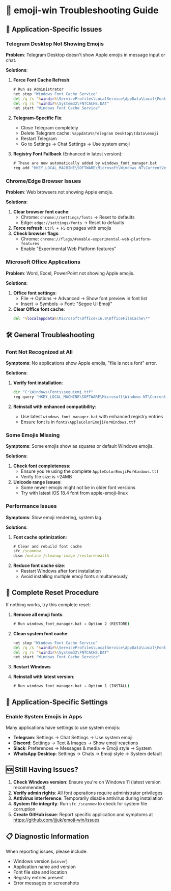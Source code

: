 # 🔧 emoji-win Troubleshooting Guide

## 🎯 Application-Specific Issues

### Telegram Desktop Not Showing Emojis

**Problem**: Telegram Desktop doesn't show Apple emojis in message input or chat.

**Solutions**:

1. **Force Font Cache Refresh**:

   ```cmd
   # Run as Administrator
   net stop "Windows Font Cache Service"
   del /q /s "%windir%\ServiceProfiles\LocalService\AppData\Local\FontCache\*"
   del /q /s "%windir%\System32\FNTCACHE.DAT"
   net start "Windows Font Cache Service"
   ```

2. **Telegram-Specific Fix**:

   - Close Telegram completely
   - Delete Telegram cache: `%appdata%\Telegram Desktop\tdata\emoji`
   - Restart Telegram
   - Go to Settings → Chat Settings → Use system emoji

3. **Registry Font Fallback** (Enhanced in latest version):
   ```cmd
   # These are now automatically added by windows_font_manager.bat
   reg add "HKEY_LOCAL_MACHINE\SOFTWARE\Microsoft\Windows NT\CurrentVersion\FontLink\SystemLink" /v "Segoe UI" /t REG_MULTI_SZ /d "seguiemj.ttf,Segoe UI Emoji"
   ```

### Chrome/Edge Browser Issues

**Problem**: Web browsers not showing Apple emojis.

**Solutions**:

1. **Clear browser font cache**:
   - Chrome: `chrome://settings/fonts` → Reset to defaults
   - Edge: `edge://settings/fonts` → Reset to defaults
2. **Force refresh**: `Ctrl + F5` on pages with emojis
3. **Check browser flags**:
   - Chrome: `chrome://flags/#enable-experimental-web-platform-features`
   - Enable "Experimental Web Platform features"

### Microsoft Office Applications

**Problem**: Word, Excel, PowerPoint not showing Apple emojis.

**Solutions**:

1. **Office font settings**:
   - File → Options → Advanced → Show font preview in font list
   - Insert → Symbols → Font: "Segoe UI Emoji"
2. **Clear Office font cache**:
   ```cmd
   del "%localappdata%\Microsoft\Office\16.0\OfficeFileCache\*"
   ```

## 🛠️ General Troubleshooting

### Font Not Recognized at All

**Symptoms**: No applications show Apple emojis, "file is not a font" error.

**Solutions**:

1. **Verify font installation**:

   ```cmd
   dir "C:\Windows\Fonts\seguiemj.ttf"
   reg query "HKEY_LOCAL_MACHINE\SOFTWARE\Microsoft\Windows NT\CurrentVersion\Fonts" /v "Segoe UI Emoji (TrueType)"
   ```

2. **Reinstall with enhanced compatibility**:
   - Use latest `windows_font_manager.bat` with enhanced registry entries
   - Ensure font is in `fonts\AppleColorEmojiForWindows.ttf`

### Some Emojis Missing

**Symptoms**: Some emojis show as squares or default Windows emojis.

**Solutions**:

1. **Check font completeness**:
   - Ensure you're using the complete `AppleColorEmojiForWindows.ttf`
   - Verify file size is ~24MB
2. **Unicode range issues**:
   - Some newer emojis might not be in older font versions
   - Try with latest iOS 18.4 font from apple-emoji-linux

### Performance Issues

**Symptoms**: Slow emoji rendering, system lag.

**Solutions**:

1. **Font cache optimization**:
   ```cmd
   # Clear and rebuild font cache
   sfc /scannow
   dism /online /cleanup-image /restorehealth
   ```
2. **Reduce font cache size**:
   - Restart Windows after font installation
   - Avoid installing multiple emoji fonts simultaneously

## 🔄 Complete Reset Procedure

If nothing works, try this complete reset:

1. **Remove all emoji fonts**:

   ```cmd
   # Run windows_font_manager.bat → Option 2 (RESTORE)
   ```

2. **Clean system font cache**:

   ```cmd
   net stop "Windows Font Cache Service"
   del /q /s "%windir%\ServiceProfiles\LocalService\AppData\Local\FontCache\*"
   del /q /s "%windir%\System32\FNTCACHE.DAT"
   net start "Windows Font Cache Service"
   ```

3. **Restart Windows**

4. **Reinstall with latest version**:
   ```cmd
   # Run windows_font_manager.bat → Option 1 (INSTALL)
   ```

## 📱 Application-Specific Settings

### Enable System Emojis in Apps

Many applications have settings to use system emojis:

- **Telegram**: Settings → Chat Settings → Use system emoji
- **Discord**: Settings → Text & Images → Show emoji reactions
- **Slack**: Preferences → Messages & media → Emoji style → System
- **WhatsApp Desktop**: Settings → Chats → Emoji style → System default

## 🆘 Still Having Issues?

1. **Check Windows version**: Ensure you're on Windows 11 (latest version recommended)
2. **Verify admin rights**: All font operations require administrator privileges
3. **Antivirus interference**: Temporarily disable antivirus during installation
4. **System file integrity**: Run `sfc /scannow` to check for system file corruption
5. **Create GitHub issue**: Report specific application and symptoms at https://github.com/jjjuk/emoji-win/issues

## 📋 Diagnostic Information

When reporting issues, please include:

- Windows version (`winver`)
- Application name and version
- Font file size and location
- Registry entries present
- Error messages or screenshots
